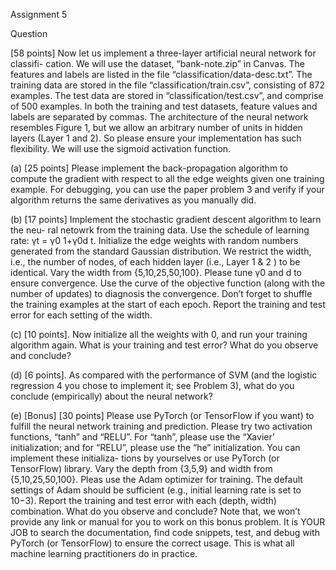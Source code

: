 Assignment 5

Question

[58 points] Now let us implement a three-layer artificial neural network for classifi-
cation. We will use the dataset, “bank-note.zip” in Canvas. The features and labels
are listed in the file “classification/data-desc.txt”. The training data are stored in the
file “classification/train.csv”, consisting of 872 examples. The test data are stored in
“classification/test.csv”, and comprise of 500 examples. In both the training and test
datasets, feature values and labels are separated by commas. The architecture of the
neural network resembles Figure 1, but we allow an arbitrary number of units in hidden
layers (Layer 1 and 2). So please ensure your implementation has such flexibility. We
will use the sigmoid activation function.

(a) [25 points] Please implement the back-propagation algorithm to compute the
gradient with respect to all the edge weights given one training example. For
debugging, you can use the paper problem 3 and verify if your algorithm returns
the same derivatives as you manually did.

(b) [17 points] Implement the stochastic gradient descent algorithm to learn the neu-
ral netowrk from the training data. Use the schedule of learning rate: γt = γ0
1+γ0d t.
Initialize the edge weights with random numbers generated from the standard
Gaussian distribution. We restrict the width, i.e., the number of nodes, of
each hidden layer (i.e., Layer 1 & 2 ) to be identical. Vary the width from
{5,10,25,50,100}. Please tune γ0 and d to ensure convergence. Use the curve
of the objective function (along with the number of updates) to diagnosis the
convergence. Don’t forget to shuffle the training examples at the start of each
epoch. Report the training and test error for each setting of the width.

(c) [10 points]. Now initialize all the weights with 0, and run your training algorithm
again. What is your training and test error? What do you observe and conclude?

(d) [6 points]. As compared with the performance of SVM (and the logistic regression
4
you chose to implement it; see Problem 3), what do you conclude (empirically)
about the neural network?

(e) [Bonus] [30 points] Please use PyTorch (or TensorFlow if you want) to fulfill
the neural network training and prediction. Please try two activation functions,
“tanh” and “RELU”. For “tanh”, please use the “Xavier’ initialization; and for
“RELU”, please use the “he” initialization. You can implement these initializa-
tions by yourselves or use PyTorch (or TensorFlow) library. Vary the depth from
{3,5,9} and width from {5,10,25,50,100}. Pleas use the Adam optimizer for
training. The default settings of Adam should be sufficient (e.g., initial learning
rate is set to 10−3). Report the training and test error with each (depth, width)
combination. What do you observe and conclude? Note that, we won’t provide
any link or manual for you to work on this bonus problem. It is YOUR JOB
to search the documentation, find code snippets, test, and debug with PyTorch
(or TensorFlow) to ensure the correct usage. This is what all machine learning
practitioners do in practice.
